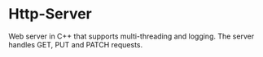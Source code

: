 # Http-Server
Web server in C++ that supports multi-threading and logging. The server handles GET, PUT and PATCH requests.
